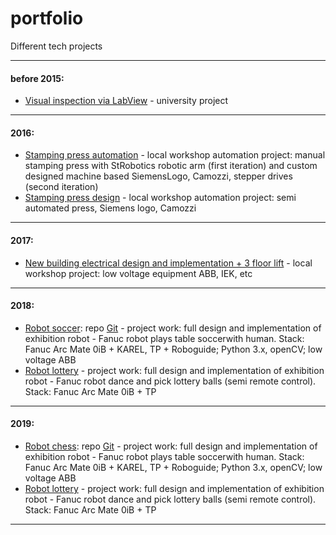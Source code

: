 # portfolio
Different tech projects

---
#### before 2015:
- [Visual inspection via LabView](https://drive.google.com/drive/folders/1GpBXuDifZXbwfM85KXP0jBQXjKXFMTz0?usp=sharing "Google Drive") - university project
---
#### 2016:
- [Stamping press automation](https://drive.google.com/drive/folders/1-xgVA1lPaY53aDmUPS9siPmwSTVUCXjx?usp=sharing "Google Drive") - local workshop automation project: manual stamping press with StRobotics robotic arm (first iteration) and custom designed machine based SiemensLogo, Camozzi, stepper drives (second iteration)
- [Stamping press design](https://drive.google.com/drive/folders/1yzWUEU4VNbQNsCGpUjrEKS_B4Ljr9Iod?usp=sharing "Google Drive") - local workshop automation project: semi automated press, Siemens logo, Camozzi
---
#### 2017:
- [New building electrical design and implementation + 3 floor lift](https://drive.google.com/drive/folders/1s5hrvpiXmFQXlw_vQYb5GaRGwwBAhC4V?usp=sharing "Google Drive") - local workshop project: low voltage equipment ABB, IEK, etc
---
#### 2018:
- [Robot soccer](https://drive.google.com/drive/folders/1xofC55C6DJA6-YvTUXyI-Y2q7KWkhRBB?usp=sharing "Google Drive"): repo [Git](https://drive.google.com/drive/folders/1xofC55C6DJA6-YvTUXyI-Y2q7KWkhRBB?usp=sharing) - project work: full design and implementation of exhibition robot - Fanuc robot plays table soccerwith human. Stack: Fanuc Arc Mate 0iB + KAREL, TP + Roboguide; Python 3.x, openCV; low voltage ABB
- [Robot lottery](https://drive.google.com/drive/folders/1s-mRXOc0TOd_jN1Yl441cMmATWBOUwib?usp=sharing "Google Drive") - project work: full design and implementation of exhibition robot - Fanuc robot dance and pick lottery balls (semi remote control). Stack: Fanuc Arc Mate 0iB + TP
---
#### 2019:
- [Robot chess](https://drive.google.com/drive/folders/1xofC55C6DJA6-YvTUXyI-Y2q7KWkhRBB?usp=sharing "Google Drive"): repo [Git](https://drive.google.com/drive/folders/1xofC55C6DJA6-YvTUXyI-Y2q7KWkhRBB?usp=sharing) - project work: full design and implementation of exhibition robot - Fanuc robot plays table soccerwith human. Stack: Fanuc Arc Mate 0iB + KAREL, TP + Roboguide; Python 3.x, openCV; low voltage ABB
- [Robot lottery](https://drive.google.com/drive/folders/1s-mRXOc0TOd_jN1Yl441cMmATWBOUwib?usp=sharing "Google Drive") - project work: full design and implementation of exhibition robot - Fanuc robot dance and pick lottery balls (semi remote control). Stack: Fanuc Arc Mate 0iB + TP
---
